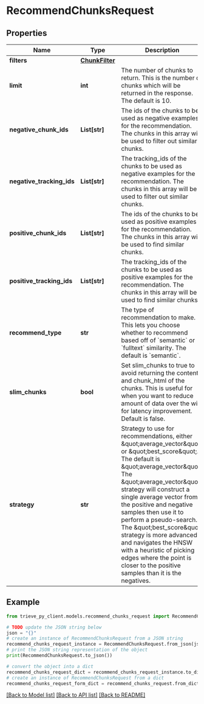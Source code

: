 # RecommendChunksRequest


## Properties

Name | Type | Description | Notes
------------ | ------------- | ------------- | -------------
**filters** | [**ChunkFilter**](ChunkFilter.md) |  | [optional] 
**limit** | **int** | The number of chunks to return. This is the number of chunks which will be returned in the response. The default is 10. | [optional] 
**negative_chunk_ids** | **List[str]** | The ids of the chunks to be used as negative examples for the recommendation. The chunks in this array will be used to filter out similar chunks. | [optional] 
**negative_tracking_ids** | **List[str]** | The tracking_ids of the chunks to be used as negative examples for the recommendation. The chunks in this array will be used to filter out similar chunks. | [optional] 
**positive_chunk_ids** | **List[str]** | The ids of the chunks to be used as positive examples for the recommendation. The chunks in this array will be used to find similar chunks. | [optional] 
**positive_tracking_ids** | **List[str]** | The tracking_ids of the chunks to be used as positive examples for the recommendation. The chunks in this array will be used to find similar chunks. | [optional] 
**recommend_type** | **str** | The type of recommendation to make. This lets you choose whether to recommend based off of &#x60;semantic&#x60; or &#x60;fulltext&#x60; similarity. The default is &#x60;semantic&#x60;. | [optional] 
**slim_chunks** | **bool** | Set slim_chunks to true to avoid returning the content and chunk_html of the chunks. This is useful for when you want to reduce amount of data over the wire for latency improvement. Default is false. | [optional] 
**strategy** | **str** | Strategy to use for recommendations, either \&quot;average_vector\&quot; or \&quot;best_score\&quot;. The default is \&quot;average_vector\&quot;. The \&quot;average_vector\&quot; strategy will construct a single average vector from the positive and negative samples then use it to perform a pseudo-search. The \&quot;best_score\&quot; strategy is more advanced and navigates the HNSW with a heuristic of picking edges where the point is closer to the positive samples than it is the negatives. | [optional] 

## Example

```python
from trieve_py_client.models.recommend_chunks_request import RecommendChunksRequest

# TODO update the JSON string below
json = "{}"
# create an instance of RecommendChunksRequest from a JSON string
recommend_chunks_request_instance = RecommendChunksRequest.from_json(json)
# print the JSON string representation of the object
print(RecommendChunksRequest.to_json())

# convert the object into a dict
recommend_chunks_request_dict = recommend_chunks_request_instance.to_dict()
# create an instance of RecommendChunksRequest from a dict
recommend_chunks_request_form_dict = recommend_chunks_request.from_dict(recommend_chunks_request_dict)
```
[[Back to Model list]](../README.md#documentation-for-models) [[Back to API list]](../README.md#documentation-for-api-endpoints) [[Back to README]](../README.md)


